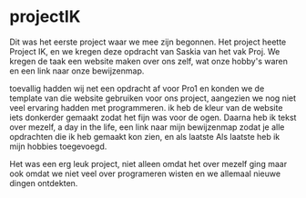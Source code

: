 # projectIK

Dit was het eerste project waar we mee zijn begonnen. Het project heette Project IK, en we kregen deze opdracht van Saskia van het vak Proj. We kregen de taak een website maken over ons zelf, wat onze hobby's waren en een link naar onze bewijzenmap.  
  
toevallig hadden wij net een opdracht af voor Pro1 en konden we de template van die website gebruiken voor ons project, aangezien we nog niet veel ervaring hadden met programmeren. ik heb de kleur van de website iets donkerder gemaakt zodat het fijn was voor de ogen. Daarna heb ik tekst over mezelf, a day in the life, een link naar mijn bewijzenmap zodat je alle opdrachten die ik heb gemaakt kon zien, en als laatste Als laatste heb ik mijn hobbies toegevoegd.  
  
Het was een erg leuk project, niet alleen omdat het over mezelf ging maar ook omdat we niet veel over programeren wisten en we allemaal nieuwe dingen ontdekten.
